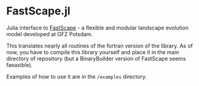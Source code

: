 # FastScape.jl
Julia interface to [FastScape](https://fastscape.org) - a flexible and modular landscape evolution model developed at GFZ Potsdam.

This translates nearly all routines of the fortran version of the library. As of now, you have to compile this library yourself and place it in the main directory of repository (but a BinaryBuilder version of FastScape seems faeasible).

Examples of how to use it are in the `/examples` directory.